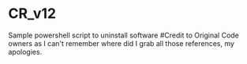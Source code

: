 # CR_v12
Sample powershell script to uninstall software
#Credit to Original Code owners as I can't remember where did I grab all those references, my apologies.


